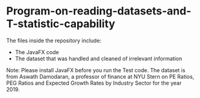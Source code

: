 # Program-on-reading-datasets-and-T-statistic-capability

The files inside the repository include:
- The JavaFX code
- The dataset that was handled and cleaned of irrelevant information

Note: Please install JavaFX before you run the Test code. The dataset is from Aswath Damodaran, a professor of finance at NYU Stern on PE Ratios, PEG Ratios and Expected Growth Rates by Industry Sector for the year 2019.
